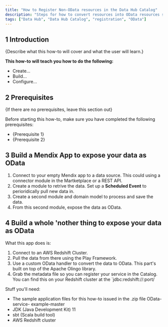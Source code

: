 ```yaml
---
title: "How to Register Non-OData resources in the Data Hub Catalog"
description: "Steps for how to convert resources into OData resources so they can be registered in the Data Hub Catalog."
tags: ["Data Hub", "Data Hub Catalog", "registration", "OData"]
---
```


## 1 Introduction

{Describe what this how-to will cover and what the user will learn.}

**This how-to will teach you how to do the following:**

* Create...
* Build...
* Configure...

## 2 Prerequisites

{If there are no prerequisites, leave this section out}

Before starting this how-to, make sure you have completed the following prerequisites:

* {Prerequisite 1}
* {Prerequisite 2}

## 3 Build a Mendix App to expose your data as OData

1. Connect to your empty Mendix app to a data source. This could using a connector module in the Martketplace or a REST API.
2. Create a module to retrive the data. Set up a **Scheduled Event** to perioridically pull new data in.
3. Create a second module and domain model to process and save the data.
4. From this second module, expose the data as OData. 

## 4 Build a whole 'nother thing to expose your data as OData

What this app does is:

1. Connect to an AWS Redshift Cluster.
2. Pull the data from there using the Play Framework.
3. Use a custom OData handler to convert the data to OData. This part's built on top of the Apache Olingo library.
4. Grab the metadata file so you can register your service in the Catalog. You can find this on your Redshift cluster at the `jdbc:redshift://<endpoint>:port/<database-name> 

Stuff you'll need: 
- The sample application files for this how-to issued in the .zip file OData-service- example-master
- JDK (Java Development Kit) 11
- sbt (Scala build tool)
- AWS Redshift cluster

